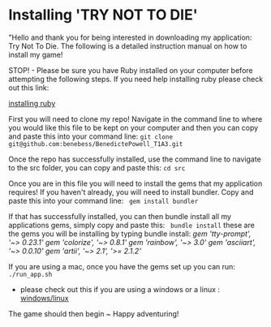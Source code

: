 # Installing 'TRY NOT TO DIE'

"Hello and thank you for being interested in downloading my application: Try Not To Die. 
The following is a detailed instruction manual on how to install my game!

STOP! - Please be sure you have Ruby installed on your computer before attempting the following steps. 
If you need help installing ruby please check out this link: 

[installing ruby](https://www.ruby-lang.org/en/documentation/installation/)

First you will need to clone my repo! 
Navigate in the command line to where you would like this file to be kept on your computer and then you can copy and paste this into your command line: 
```git clone git@github.com:benebess/BenedictePowell_T1A3.git```

Once the repo has successfully installed, use the command line to navigate to the src folder, you can copy and paste this: 
```cd src```

Once you are in this file you will need to install the gems that my application requires! If you haven't already, you will need to install bundler. Copy and paste this into your command line: 
``` gem install bundler```

If that has successfully installed, you can then bundle install all my applications gems, simply copy and paste this: 
``` bundle install```
these are the gems you will be installing by typing bundle install: 
*gem 'tty-prompt', '~> 0.23.1'*
*gem 'colorize', '~> 0.8.1'*
*gem 'rainbow', '~> 3.0'*
*gem 'asciiart', '~> 0.0.10'*
*gem 'artii', '~> 2.1', '>= 2.1.2'*



If you are using a mac, once you have the gems set up you can run: 
```./run_app.sh```

- please check out this if you are using a windows or a linux : [windows/linux]( https://www.thewindowsclub.com/how-to-run-sh-or-shell-script-file-in-windows-10)

The game should then begin ~ Happy adventuring! 


